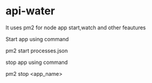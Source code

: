 # api-water
It uses pm2 for node app start,watch and other feautures

Start app using command

pm2 start processes.json

stop app using command

pm2 stop <app_name>